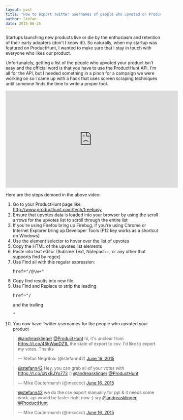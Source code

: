 ```yaml
---
layout: post
title: "How to export Twitter usernames of people who upvoted on ProductHunt without writing code"
author: Stefan
date: 2015-06-25
---
```

  <div class="row">
    <div class="col-md-7">
      <p>Startups launching new products live or die by the enthusiasm and retention of their early adopters (don't I know it!). So naturally, when my startup was featured on ProductHunt, I wanted to make sure that I stay in touch with everyone who likes our product.<!--more--></p>
      <p>Unfortunately, getting a list of the people who upvoted your product isn't easy and the official word is that you have to use the ProductHunt API. I'm all for the API, but I needed something in a pinch for a campaign we were working on so I came up with a hack that uses screen scraping techniques until someone finds the time to write a proper tool.</p>
      <p></p>
      <p><iframe width="560" height="315" src="https://www.youtube.com/embed/AKWiNw62yDM" frameborder="0" allowfullscreen="allowfullscreen"></iframe></p>
      <p>Here are the steps demoed in the above video:</p>
      <ol>
        <li>Go to your ProductHunt page like <a href="http://www.producthunt.com/tech/freebusy">http://www.producthunt.com/tech/freebusy</a></li>
        <li>Ensure that upvotes data is loaded into your browser by using the scroll arrows for the upvotes list to scroll through the entire list</li>
        <li>If you're using Firefox bring up Firebug, if you're using Chrome or Internet Explorer bring up Developer Tools (F12 key works as a shortcut on Windows)</li>
        <li>Use the element selector to hover over the list of upvotes</li>
        <li>Copy the HTML of the upvotes list elements</li>
        <li>Paste into text editor (Sublime Text, Notepad++, or any other that supports find by regex)</li>
        <li>Use Find all with this regular expression:
        <pre>href="/@\w+"</pre>
        </li>
        <li>Copy find results into new file</li>
        <li>Use Find and Replace to strip the leading
        <pre>href="/</pre>
        and the trailing
        <pre>"</pre>
        </li>
        <li>You now have Twitter usernames for the people who upvoted your product</li>
      </ol>
    </div>
    <div class="col-md-4 col-md-offset-1">
      <blockquote class="twitter-tweet" data-conversation="none" data-cards="hidden" lang="en">
        <p dir="ltr" lang="en"><a href="https://twitter.com/andreasklinger">@andreasklinger</a> <a href="https://twitter.com/ProductHunt">@ProductHunt</a> hi, it's unclear from <a href="https://t.co/45kWapDZ1L">https://t.co/45kWapDZ1L</a> the state of export to csv. I'd like to export my votes. Thanks</p>
        &mdash; Stefan Negritoiu (@stefann42) <a href="https://twitter.com/stefann42/status/610631021600464896">June 16, 2015</a>
      </blockquote>
      <blockquote class="twitter-tweet" data-conversation="none" data-cards="hidden" lang="en">
        <p dir="ltr" lang="en"><a href="https://twitter.com/stefann42">@stefann42</a> Hey, you can grab all of your votes with <a href="https://t.co/cNxBJYo772">https://t.co/cNxBJYo772</a> :) <a href="https://twitter.com/andreasklinger">@andreasklinger</a> <a href="https://twitter.com/ProductHunt">@ProductHunt</a></p>
        &mdash; Mike Coutermarsh (@mscccc) <a href="https://twitter.com/mscccc/status/610634562234884096">June 16, 2015</a>
      </blockquote>
      <blockquote class="twitter-tweet" lang="en">
        <p dir="ltr" lang="en"><a href="https://twitter.com/stefann42">@stefann42</a> we do the csv export manually for ppl &amp; it needs some work. api would be faster right now :) sry <a href="https://twitter.com/andreasklinger">@andreasklinger</a> <a href="https://twitter.com/ProductHunt">@ProductHunt</a></p>
        &mdash; Mike Coutermarsh (@mscccc) <a href="https://twitter.com/mscccc/status/610636296143400960">June 16, 2015</a>
      </blockquote>
      <script src="//platform.twitter.com/widgets.js"></script>
    </div>
  </div>
